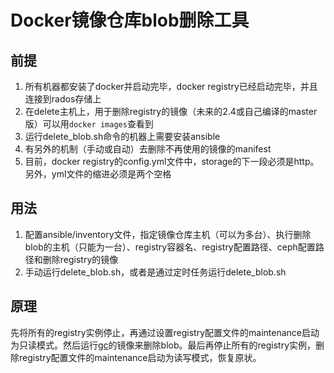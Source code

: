 # Docker镜像仓库blob删除工具
## 前提
1. 所有机器都安装了docker并启动完毕，docker registry已经启动完毕，并且连接到rados存储上
2. 在delete主机上，用于删除registry的镜像（未来的2.4或自己编译的master版）可以用`docker images`查看到
3. 运行delete_blob.sh命令的机器上需要安装ansible
4. 有另外的机制（手动或自动）去删除不再使用的镜像的manifest
5. 目前，docker registry的config.yml文件中，storage的下一段必须是http。另外，yml文件的缩进必须是两个空格

## 用法
1. 配置ansible/inventory文件，指定镜像仓库主机（可以为多台）、执行删除blob的主机（只能为一台）、registry容器名、registry配置路径、ceph配置路径和删除registry的镜像
2. 手动运行delete_blob.sh，或者是通过定时任务运行delete_blob.sh

## 原理
先将所有的registry实例停止，再通过设置registry配置文件的maintenance启动为只读模式。然后运行[gc](https://github.com/docker/distribution/blob/master/docs/gc.md)的镜像来删除blob。最后再停止所有的registry实例，删除registry配置文件的maintenance启动为读写模式，恢复原状。
